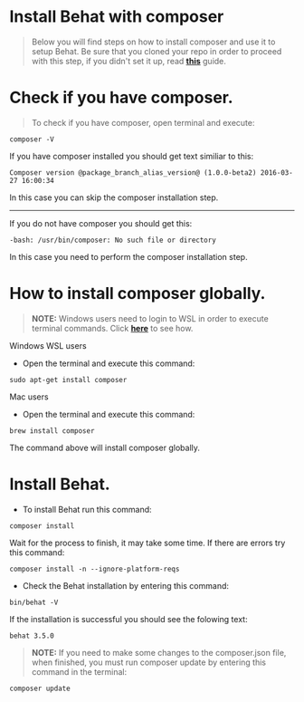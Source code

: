 # Install Behat with composer
> Below you will find steps on how to install composer and use it to setup Behat. Be sure that you cloned your repo in order to proceed with this step, if you didn't set it up, read [**this**](https://github.com/plamen-penev-ffw/behat-starter-kit/blob/master/REPOSITORY.md) guide.

# Check if you have composer.
> To check if you have composer, open terminal and execute:
```
composer -V
```
If you have composer installed you should get text similiar to this:
```
Composer version @package_branch_alias_version@ (1.0.0-beta2) 2016-03-27 16:00:34
```
In this case you can skip the composer installation step.

---
If you do not have composer you should get this:
```
-bash: /usr/bin/composer: No such file or directory
```
In this case you need to perform the composer installation step.

# How to install composer globally.
> **NOTE:** Windows users need to login to WSL in order to execute terminal commands. Click [**here**](https://github.com/plamen-penev-ffw/behat-starter-kit/blob/master/WSL.md#opening-linux-terminal) to see how.

Windows WSL users
* Open the terminal and execute this command:
```
sudo apt-get install composer
```
Mac users
* Open the terminal and execute this command:
```
brew install composer
```
The command above will install composer globally.

# Install Behat.
* To install Behat run this command:
```
composer install
```
Wait for the process to finish, it may take some time. If there are errors try this command:
```
composer install -n --ignore-platform-reqs
```
* Check the Behat installation by entering this command:
```
bin/behat -V
```
If the installation is successful you should see the folowing text:
```
behat 3.5.0
```
> **NOTE:** If you need to make some changes to the composer.json file, when finished, you must run composer update by entering this command in the terminal:
```
composer update
```
